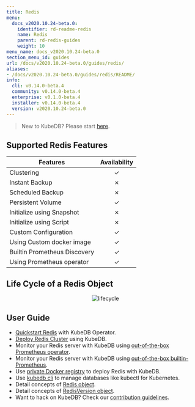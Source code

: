 ```yaml
---
title: Redis
menu:
  docs_v2020.10.24-beta.0:
    identifier: rd-readme-redis
    name: Redis
    parent: rd-redis-guides
    weight: 10
menu_name: docs_v2020.10.24-beta.0
section_menu_id: guides
url: /docs/v2020.10.24-beta.0/guides/redis/
aliases:
- /docs/v2020.10.24-beta.0/guides/redis/README/
info:
  cli: v0.14.0-beta.4
  community: v0.14.0-beta.4
  enterprise: v0.1.0-beta.4
  installer: v0.14.0-beta.4
  version: v2020.10.24-beta.0
---
```


> New to KubeDB? Please start [here](/docs/v2020.10.24-beta.0/README).

## Supported Redis Features

| Features                     | Availability |
| ---------------------------- | :----------: |
| Clustering                   |   &#10003;   |
| Instant Backup               |   &#10007;   |
| Scheduled Backup             |   &#10007;   |
| Persistent Volume            |   &#10003;   |
| Initialize using Snapshot    |   &#10007;   |
| Initialize using Script      |   &#10007;   |
| Custom Configuration         |   &#10003;   |
| Using Custom docker image    |   &#10003;   |
| Builtin Prometheus Discovery |   &#10003;   |
| Using Prometheus operator    |   &#10003;   |

## Life Cycle of a Redis Object

<p align="center">
  <img alt="lifecycle"  src="/docs/v2020.10.24-beta.0/images/redis/redis-lifecycle.svg">
</p>

## User Guide

- [Quickstart Redis](/docs/v2020.10.24-beta.0/guides/redis/quickstart/quickstart) with KubeDB Operator.
- [Deploy Redis Cluster](/docs/v2020.10.24-beta.0/guides/redis/clustering/redis-cluster) using KubeDB.
- Monitor your Redis server with KubeDB using [out-of-the-box Prometheus operator](/docs/v2020.10.24-beta.0/guides/redis/monitoring/using-prometheus-operator).
- Monitor your Redis server with KubeDB using [out-of-the-box builtin-Prometheus](/docs/v2020.10.24-beta.0/guides/redis/monitoring/using-builtin-prometheus).
- Use [private Docker registry](/docs/v2020.10.24-beta.0/guides/redis/private-registry/using-private-registry) to deploy Redis with KubeDB.
- Use [kubedb cli](/docs/v2020.10.24-beta.0/guides/redis/cli/cli) to manage databases like kubectl for Kubernetes.
- Detail concepts of [Redis object](/docs/v2020.10.24-beta.0/guides/redis/concepts/redis).
- Detail concepts of [RedisVersion object](/docs/v2020.10.24-beta.0/guides/redis/concepts/catalog).
- Want to hack on KubeDB? Check our [contribution guidelines](/docs/v2020.10.24-beta.0/CONTRIBUTING).

